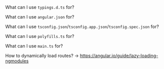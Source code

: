 What can I use `typings.d.ts` for?

What can I use `angular.json` for?

What can I use `tsconfig.json`/`tsconfig.app.json`/`tsconfig.spec.json` for?

What can I use `polyfills.ts` for?

What can I use `main.ts` for?

How to dynamically load routes? -> https://angular.io/guide/lazy-loading-ngmodules
